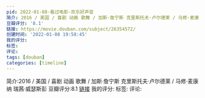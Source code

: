 ```yaml
---
pid: 2022-01-08-看过电影-欢乐好声音
简介: 2016 / 美国 / 喜剧 动画 歌舞 / 加斯·詹宁斯 克里斯托夫·卢尔德莱 / 马修·麦康纳 瑞茜·威瑟斯彭
豆瓣评分: '8.1'
链接: https://movie.douban.com/subject/26354572/
创建时间: '2022-01-08 19:58:45'
我的评分:
标签:
评论:
tags: [douban]
categories: [timeline]
---
```

简介:2016 / 美国 / 喜剧 动画 歌舞 / 加斯·詹宁斯 克里斯托夫·卢尔德莱 / 马修·麦康纳 瑞茜·威瑟斯彭
豆瓣评分:8.1
[链接](https://movie.douban.com/subject/26354572/)
我的评分:
标签:
评论:
